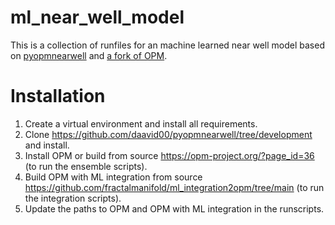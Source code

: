 # ml_near_well_model
This is a collection of runfiles for an machine learned near well model based on
[pyopmnearwell](https://daavid00.github.io/pyopmnearwell/introduction.html) and [a fork of OPM](https://github.com/fractalmanifold/ml_integration2opm).

# Installation
1. Create a virtual environment and install all requirements.
2. Clone https://github.com/daavid00/pyopmnearwell/tree/development and install.
3. Install OPM or build from source https://opm-project.org/?page_id=36 (to run the
   ensemble scripts).
4. Build OPM with ML integration from source
   https://github.com/fractalmanifold/ml_integration2opm/tree/main (to run the
   integration scripts).
5. Update the paths to OPM and OPM with ML integration in the runscripts.